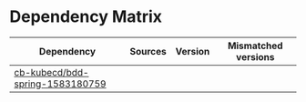 # Dependency Matrix

Dependency | Sources | Version | Mismatched versions
---------- | ------- | ------- | -------------------
[cb-kubecd/bdd-spring-1583180759](https://github.com/cb-kubecd/bdd-spring-1583180759.git) |  | []() | 
